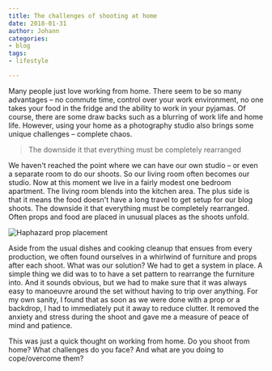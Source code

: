 ```yaml
---
title: The challenges of shooting at home
date: 2018-01-31 
author: Johann
categories:
- blog
tags:
- lifestyle

---
```

Many people just love working from home. There seem to be so many advantages – no commute time, control over your work environment, no one takes your food in the fridge and the ability to work in your pyjamas. Of course, there are some draw backs  such as a blurring of work life and home life. However, using your home as a photography studio also brings some unique challenges – complete chaos.  

> The downside it that everything must be completely rearranged

We haven't reached the point where we can have our own studio – or even a separate room to do our shoots. So our living room often becomes our studio. Now at this moment we live in a fairly modest one bedroom apartment. The living room blends into the kitchen area. The plus side is that it means the food doesn't have a long travel to get setup for our blog shoots. The downside it that everything must be completely rearranged. Often props and food are placed in unusual places as the shoots unfold.  

![Haphazard prop placement](/images/uploads/2018-01-31-working-from-home-1.jpg)

Aside from the usual dishes and cooking cleanup that ensues from every production, we often found ourselves in a whirlwind of furniture and props after each shoot. What was our solution? We had to get a system in place. A simple thing we did was to to have a set pattern to rearrange the furniture into. And it sounds obvious, but we had to make sure that it was always easy to manoeuvre around the set without having to trip over anything. For my own sanity, I found that as soon as we were done with a prop or a backdrop, I had to immediately put it away to reduce clutter. It removed the anxiety and stress during the shoot and gave me a measure of peace of mind and patience.  

This was just a quick thought on working from home. Do you shoot from home? What challenges do you face? And what are you doing to cope/overcome them?
